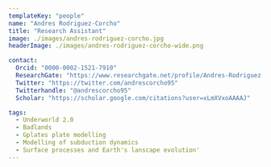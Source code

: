 ```yaml
---
templateKey: "people"
name: "Andres Rodriguez-Corcho"
title: "Research Assistant"
image: ./images/andres-rodriguez-corcho.jpg
headerImage: ./images/andres-rodriguez-corcho-wide.png 

contact: 
  Orcid: "0000-0002-1521-7910"
  ResearchGate: "https://www.researchgate.net/profile/Andres-Rodriguez-5" 
  Twitter: "https://twitter.com/andrescorcho95"
  Twitterhandle: "@andrescorcho95"
  Scholar: "https://scholar.google.com/citations?user=xLmXVxoAAAAJ" 

tags:
  - Underworld 2.0
  - Badlands
  - Gplates plate modelling
  - Modelling of subduction dynamics 
  - Surface processes and Earth's lanscape evolution'
---
```



